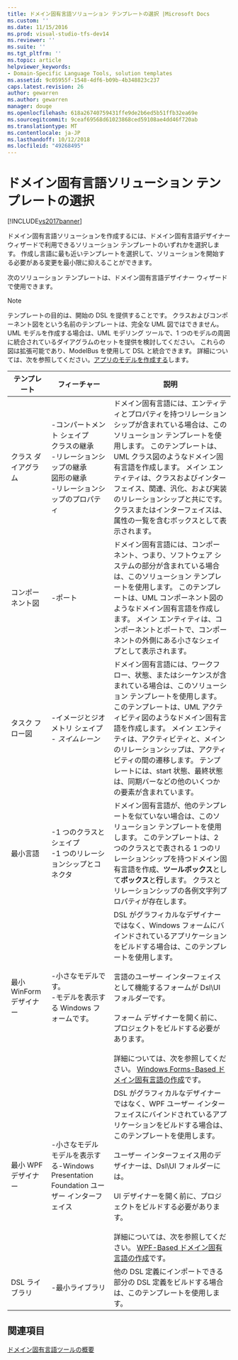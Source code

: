 ```yaml
---
title: ドメイン固有言語ソリューション テンプレートの選択 |Microsoft Docs
ms.custom: ''
ms.date: 11/15/2016
ms.prod: visual-studio-tfs-dev14
ms.reviewer: ''
ms.suite: ''
ms.tgt_pltfrm: ''
ms.topic: article
helpviewer_keywords:
- Domain-Specific Language Tools, solution templates
ms.assetid: 9c05955f-1548-4df6-b09b-4b348823c237
caps.latest.revision: 26
author: gewarren
ms.author: gewarren
manager: douge
ms.openlocfilehash: 618a26740759431ffe9de2b6ed5b51ffb32ea69e
ms.sourcegitcommit: 9ceaf69568d61023868ced59108ae4dd46f720ab
ms.translationtype: MT
ms.contentlocale: ja-JP
ms.lasthandoff: 10/12/2018
ms.locfileid: "49268495"
---
```

# <a name="choosing-a-domain-specific-language-solution-template"></a>ドメイン固有言語ソリューション テンプレートの選択
[!INCLUDE[vs2017banner](../includes/vs2017banner.md)]

ドメイン固有言語ソリューションを作成するには、ドメイン固有言語デザイナー ウィザードで利用できるソリューション テンプレートのいずれかを選択します。 作成し言語に最も近いテンプレートを選択して、ソリューションを開始する必要がある変更を最小限に抑えることができます。  
  
 次のソリューション テンプレートは、ドメイン固有言語デザイナー ウィザードで使用できます。  
  
> [!NOTE]
>  テンプレートの目的は、開始の DSL を提供することです。 クラスおよびコンポーネント図をという名前のテンプレートは、完全な UML 図ではできません。 UML モデルを作成する場合は、UML モデリング ツールで、1 つのモデルの周囲に統合されているダイアグラムのセットを提供を検討してください。 これらの図は拡張可能であり、ModelBus を使用して DSL と統合できます。 詳細については、次を参照してください。[アプリのモデルを作成する](../modeling/create-models-for-your-app.md)します。  
  
|テンプレート|フィーチャー|説明|  
|--------------|--------------|-----------------|  
|クラス ダイアグラム|-コンパートメント シェイプ<br />クラスの継承<br />-リレーションシップの継承<br />図形の継承<br />-リレーションシップのプロパティ|ドメイン固有言語には、エンティティとプロパティを持つリレーションシップが含まれている場合は、このソリューション テンプレートを使用します。 このテンプレートは、UML クラス図のようなドメイン固有言語を作成します。 メイン エンティティは、クラスおよびインターフェイス、関連、汎化、および実装のリレーションシップと共にです。 クラスまたはインターフェイスは、属性の一覧を含むボックスとして表示されます。|  
|コンポーネント図|-ポート|ドメイン固有言語には、コンポーネント、つまり、ソフトウェア システムの部分が含まれている場合は、このソリューション テンプレートを使用します。 このテンプレートは、UML コンポーネント図のようなドメイン固有言語を作成します。 メイン エンティティは、コンポーネントとポートで、コンポーネントの外側にある小さなシェイプとして表示されます。|  
|タスク フロー図|-イメージとジオメトリ シェイプ<br />-   *スイムレーン*|ドメイン固有言語には、ワークフロー、状態、またはシーケンスが含まれている場合は、このソリューション テンプレートを使用します。 このテンプレートは、UML アクティビティ図のようなドメイン固有言語を作成します。 メイン エンティティは、アクティビティと、メインのリレーションシップは、アクティビティの間の遷移します。 テンプレートには、start 状態、最終状態は、同期バーなどの他のいくつかの要素が含まれています。|  
|最小言語|-1 つのクラスとシェイプ<br />-1 つのリレーションシップとコネクタ|ドメイン固有言語が、他のテンプレートを似ていない場合は、このソリューション テンプレートを使用します。 このテンプレートは、2 つのクラスとで表される 1 つのリレーションシップを持つドメイン固有言語を作成、**ツールボックス**として**ボックス**と**行**します。 クラスとリレーションシップの各例文字列プロパティが存在します。|  
|最小 WinForm デザイナー|-小さなモデルです。<br />-モデルを表示する Windows フォームです。|DSL がグラフィカルなデザイナーではなく、Windows フォームにバインドされているアプリケーションをビルドする場合は、このテンプレートを使用します。<br /><br /> 言語のユーザー インターフェイスとして機能するフォームが Dsl\UI フォルダーです。<br /><br /> フォーム デザイナーを開く前に、プロジェクトをビルドする必要があります。<br /><br /> 詳細については、次を参照してください。 [Windows Forms-Based ドメイン固有言語の作成](../modeling/creating-a-windows-forms-based-domain-specific-language.md)です。|  
|最小 WPF デザイナー|-小さなモデル<br />モデルを表示する-Windows Presentation Foundation ユーザー インターフェイス|DSL がグラフィカルなデザイナーではなく、WPF ユーザー インターフェイスにバインドされているアプリケーションをビルドする場合は、このテンプレートを使用します。<br /><br /> ユーザー インターフェイス用のデザイナーは、Dsl\UI フォルダーには。<br /><br /> UI デザイナーを開く前に、プロジェクトをビルドする必要があります。<br /><br /> 詳細については、次を参照してください。 [WPF-Based ドメイン固有言語の作成](../modeling/creating-a-wpf-based-domain-specific-language.md)です。|  
|DSL ライブラリ|-最小ライブラリ|他の DSL 定義にインポートできる部分の DSL 定義をビルドする場合は、このテンプレートを使用します。|  
  
## <a name="see-also"></a>関連項目  
 [ドメイン固有言語ツールの概要](../modeling/overview-of-domain-specific-language-tools.md)



